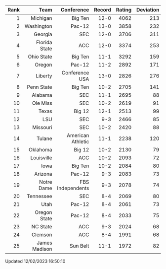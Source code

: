 | Rank  | Team                 | Conference           | Record   | Rating | Deviation |
| ---:  | ---:                 | ---:                 | ---:     | ---:   | ---:      |
| 1     | Michigan             | Big Ten              | 12-0     | 4062   | 213       |
| 2     | Washington           | Pac-12               | 13-0     | 3858   | 232       |
| 3     | Georgia              | SEC                  | 12-0     | 3706   | 311       |
| 4     | Florida State        | ACC                  | 12-0     | 3374   | 253       |
| 5     | Ohio State           | Big Ten              | 11-1     | 3292   | 159       |
| 6     | Oregon               | Pac-12               | 11-2     | 2892   | 171       |
| 7     | Liberty              | Conference USA       | 13-0     | 2826   | 276       |
| 8     | Penn State           | Big Ten              | 10-2     | 2705   | 141       |
| 9     | Alabama              | SEC                  | 11-1     | 2695   | 88        |
| 10    | Ole Miss             | SEC                  | 10-2     | 2619   | 91        |
| 11    | Texas                | Big 12               | 12-1     | 2513   | 99        |
| 12    | LSU                  | SEC                  | 9-3      | 2466   | 85        |
| 13    | Missouri             | SEC                  | 10-2     | 2420   | 88        |
| 14    | Tulane               | American Athletic    | 11-1     | 2238   | 120       |
| 15    | Oklahoma             | Big 12               | 10-2     | 2130   | 79        |
| 16    | Louisville           | ACC                  | 10-2     | 2093   | 72        |
| 17    | Iowa                 | Big Ten              | 10-2     | 2084   | 80        |
| 18    | Arizona              | Pac-12               | 9-3      | 2083   | 73        |
| 19    | Notre Dame           | FBS Independents     | 9-3      | 2078   | 74        |
| 20    | Tennessee            | SEC                  | 8-4      | 2069   | 80        |
| 21    | Utah                 | Pac-12               | 8-4      | 2061   | 73        |
| 22    | Oregon State         | Pac-12               | 8-4      | 2033   | 75        |
| 23    | NC State             | ACC                  | 9-3      | 2024   | 68        |
| 24    | Clemson              | ACC                  | 8-4      | 1991   | 68        |
| 25    | James Madison        | Sun Belt             | 11-1     | 1972   | 82        |

Updated 12/02/2023 16:50:10
